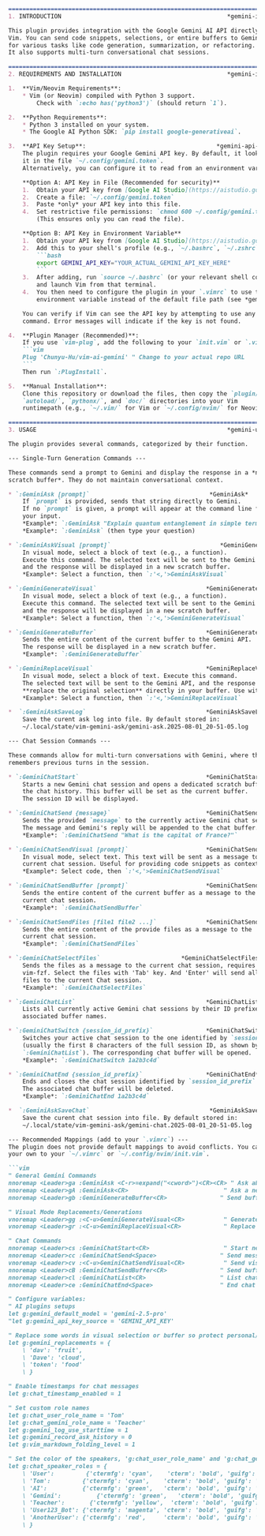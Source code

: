 ```markdown
==============================================================================
1. INTRODUCTION                                               *gemini-intro*

This plugin provides integration with the Google Gemini AI API directly within
Vim. You can send code snippets, selections, or entire buffers to Gemini
for various tasks like code generation, summarization, or refactoring.
It also supports multi-turn conversational chat sessions.

==============================================================================
2. REQUIREMENTS AND INSTALLATION                              *gemini-install*

1.  **Vim/Neovim Requirements**:
    * Vim (or Neovim) compiled with Python 3 support.
        Check with `:echo has('python3')` (should return `1`).

2.  **Python Requirements**:
    * Python 3 installed on your system.
    * The Google AI Python SDK: `pip install google-generativeai`.

3.  **API Key Setup**:                                     *gemini-api-key*
    The plugin requires your Google Gemini API key. By default, it looks for
    it in the file `~/.config/gemini.token`.
    Alternatively, you can configure it to read from an environment variable.

    **Option A: API Key in File (Recommended for security)**
    1.  Obtain your API key from [Google AI Studio](https://aistudio.google.com/).
    2.  Create a file: `~/.config/gemini.token`
    3.  Paste *only* your API key into this file.
    4.  Set restrictive file permissions: `chmod 600 ~/.config/gemini.token`
        (This ensures only you can read the file).

    **Option B: API Key in Environment Variable**
    1.  Obtain your API key from [Google AI Studio](https://aistudio.google.com/).
    2.  Add this to your shell's profile (e.g., `~/.bashrc`, `~/.zshrc`, `~/.profile`):
        ```bash
        export GEMINI_API_KEY="YOUR_ACTUAL_GEMINI_API_KEY_HERE"
        ```
    3.  After adding, run `source ~/.bashrc` (or your relevant shell config file)
        and launch Vim from that terminal.
    4.  You then need to configure the plugin in your `.vimrc` to use this
        environment variable instead of the default file path (see *gemini-config*).

    You can verify if Vim can see the API key by attempting to use any plugin
    command. Error messages will indicate if the key is not found.

4.  **Plugin Manager (Recommended)**:
    If you use `vim-plug`, add the following to your `init.vim` or `.vimrc`:
    ```vim
    Plug 'Chunyu-Hu/vim-ai-gemini' " Change to your actual repo URL
    ```
    Then run `:PlugInstall`.

5.  **Manual Installation**:
    Clone this repository or download the files, then copy the `plugin/`,
    `autoload/`, `pythonx/`, and `doc/` directories into your Vim
    runtimepath (e.g., `~/.vim/` for Vim or `~/.config/nvim/` for Neovim).

==============================================================================
3. USAGE                                                      *gemini-usage*

The plugin provides several commands, categorized by their function.

--- Single-Turn Generation Commands ---

These commands send a prompt to Gemini and display the response in a *new
scratch buffer*. They do not maintain conversational context.

* `:GeminiAsk [prompt]`                                  *GeminiAsk*
    If `prompt` is provided, sends that string directly to Gemini.
    If no `prompt` is given, a prompt will appear at the command line for
    your input.
    *Example*: `:GeminiAsk "Explain quantum entanglement in simple terms."`
    *Example*: `:GeminiAsk` (then type your question)

* `:GeminiAskVisual [prompt]`                               *GeminiGenerateVisual*
    In visual mode, select a block of text (e.g., a function).
    Execute this command. The selected text will be sent to the Gemini API,
    and the response will be displayed in a new scratch buffer.
    *Example*: Select a function, then `:'<,'>GeminiAskVisual`

* `:GeminiGenerateVisual`                               *GeminiGenerateVisual*
    In visual mode, select a block of text (e.g., a function).
    Execute this command. The selected text will be sent to the Gemini API,
    and the response will be displayed in a new scratch buffer.
    *Example*: Select a function, then `:'<,'>GeminiGenerateVisual`

* `:GeminiGenerateBuffer`                               *GeminiGenerateBuffer*
    Sends the entire content of the current buffer to the Gemini API.
    The response will be displayed in a new scratch buffer.
    *Example*: `:GeminiGenerateBuffer`

* `:GeminiReplaceVisual`                                *GeminiReplaceVisual*
    In visual mode, select a block of text. Execute this command.
    The selected text will be sent to the Gemini API, and the response will
    **replace the original selection** directly in your buffer. Use with care!
    *Example*: Select a function, then `:'<,'>GeminiReplaceVisual`

*  `:GeminiAskSaveLog`                                  *GeminiAskSaveLog*
    Save the curent ask log into file. By default stored in:
    ~/.local/state/vim-gemini-ask/gemini-ask.2025-08-01_20-51-05.log

--- Chat Session Commands ---

These commands allow for multi-turn conversations with Gemini, where the AI
remembers previous turns in the session.

* `:GeminiChatStart`                                    *GeminiChatStart*
    Starts a new Gemini chat session and opens a dedicated scratch buffer for
    the chat history. This buffer will be set as the current buffer.
    The session ID will be displayed.

* `:GeminiChatSend {message}`                           *GeminiChatSend*
    Sends the provided `message` to the currently active Gemini chat session.
    The message and Gemini's reply will be appended to the chat buffer.
    *Example*: `:GeminiChatSend "What is the capital of France?"`

* `:GeminiChatSendVisual [prompt]`                      *GeminiChatSendVisual*
    In visual mode, select text. This text will be sent as a message to the
    current chat session. Useful for providing code snippets as context.
    *Example*: Select code, then `:'<,'>GeminiChatSendVisual`

* `:GeminiChatSendBuffer [prompt]`                      *GeminiChatSendBuffer*
    Sends the entire content of the current buffer as a message to the
    current chat session.
    *Example*: `:GeminiChatSendBuffer`

* `:GeminiChatSendFiles [file1 file2 ...]`              *GeminiChatSendFiles*
    Sends the entire content of the provide files as a message to the
    current chat session.
    *Example*: `:GeminiChatSendFiles`

* `:GeminiChatSelectFiles`                       *GeminiChatSelectFiles*
    Sends the files as a message to the current chat session, requires
    vim-fzf. Select the files with 'Tab' key. And 'Enter' will send all
    files to the current Chat session.
    *Example*: `:GeminiChatSelectFiles`

* `:GeminiChatList`                                     *GeminiChatList*
    Lists all currently active Gemini chat sessions by their ID prefixes and
    associated buffer names.

* `:GeminiChatSwitch {session_id_prefix}`               *GeminiChatSwitch*
    Switches your active chat session to the one identified by `session_id_prefix`
    (usually the first 8 characters of the full session ID, as shown by
    `:GeminiChatList`). The corresponding chat buffer will be opened.
    *Example*: `:GeminiChatSwitch 1a2b3c4d`

* `:GeminiChatEnd {session_id_prefix}`                  *GeminiChatEnd*
    Ends and closes the chat session identified by `session_id_prefix`.
    The associated chat buffer will be deleted.
    *Example*: `:GeminiChatEnd 1a2b3c4d`

*  `:GeminiAskSaveChat`                                  *GeminiAskSaveChat*
    Save the curent chat session into file. By default stored in:
    ~/.local/state/vim-gemini-ask/gemini-chat.2025-08-01_20-51-05.log

--- Recommended Mappings (add to your `.vimrc`) ---
The plugin does not provide default mappings to avoid conflicts. You can add
your own to your `~/.vimrc` or `~/.config/nvim/init.vim`.

```vim
" General Gemini Commands
nnoremap <Leader>ga :GeminiAsk <C-r>=expand("<cword>")<CR><CR> " Ask about word under cursor
nnoremap <Leader>gA :GeminiAsk<CR>                           " Ask a new question via prompt
nnoremap <Leader>gb :GeminiGenerateBuffer<CR>               " Send buffer to Gemini

" Visual Mode Replacements/Generations
vnoremap <Leader>gg :<C-u>GeminiGenerateVisual<CR>           " Generate (new buffer)
vnoremap <Leader>gr :<C-u>GeminiReplaceVisual<CR>            " Replace in-place

" Chat Commands
nnoremap <Leader>cs :GeminiChatStart<CR>                     " Start new chat
nnoremap <Leader>cc :GeminiChatSend<Space>                  " Send message (prompt for input)
vnoremap <Leader>cv :<C-u>GeminiChatSendVisual<CR>           " Send visual selection to chat
nnoremap <Leader>cB :GeminiChatSendBuffer<CR>               " Send buffer to chat
nnoremap <Leader>cl :GeminiChatList<CR>                     " List chats
nnoremap <Leader>ce :GeminiChatEnd<Space>                   " End chat (prompt for ID)

" Configure variables:
" AI plugins setups
let g:gemini_default_model = 'gemini-2.5-pro'
"let g:gemini_api_key_source = 'GEMINI_API_KEY'

" Replace some words in visual selection or buffer so protect personal/sensitive information
let g:gemini_replacements = {
    \ 'dav': 'fruit',
    \ 'Dave': 'cloud',
    \ 'token': 'food'
    \ }

" Enable timestamps for chat messages
let g:chat_timestamp_enabled = 1

" Set custom role names
let g:chat_user_role_name = 'Tom'
let g:chat_gemini_role_name = 'Teacher'
let g:gemini_log_use_starttime = 1
let g:gemini_record_ask_history = 0
let g:vim_markdown_folding_level = 1

" Set the color of the speakers, 'g:chat_user_role_name' and 'g:chat_gemini_role_name'
let g:chat_speaker_roles = {
    \ 'User':         {'ctermfg': 'cyan',    'cterm': 'bold', 'guifg': '#00FFFF', 'gui': 'bold'},
    \ 'Tom':         {'ctermfg': 'cyan',    'cterm': 'bold', 'guifg': '#00FFFF', 'gui': 'bold'},
    \ 'AI':          {'ctermfg': 'green',   'cterm': 'bold', 'guifg': '#0000FF', 'gui': 'bold'},
    \ 'Gemini':          {'ctermfg': 'green',   'cterm': 'bold', 'guifg': '#0000FF', 'gui': 'bold'},
    \ 'Teacher':       {'ctermfg': 'yellow',  'cterm': 'bold', 'guifg': '#FFFFFF', 'gui': 'bold'},
    \ 'User123_Bot': {'ctermfg': 'magenta', 'cterm': 'bold', 'guifg': '#FFFFFF', 'gui': 'bold'},
    \ 'AnotherUser': {'ctermfg': 'red',     'cterm': 'bold', 'guifg': '#FF0000', 'gui': 'bold'}
    \ }




